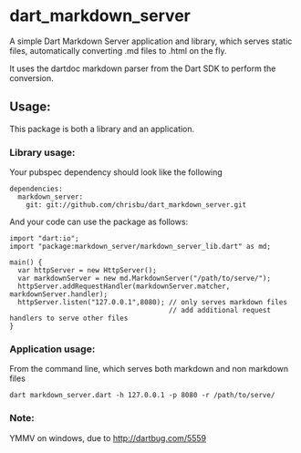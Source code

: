 dart_markdown_server
====================

A simple Dart Markdown Server application and library, which serves static files, 
automatically converting .md files to .html on the fly.

It uses the dartdoc markdown parser from the Dart SDK to perform the conversion.

## Usage:
This package is both a library and an application.  

### Library usage:
Your pubspec dependency should look like the following
    
    dependencies:
      markdown_server:
        git: git://github.com/chrisbu/dart_markdown_server.git

And your code can use the package as follows:
   
    import "dart:io";
    import "package:markdown_server/markdown_server_lib.dart" as md;
    
    main() {
      var httpServer = new HttpServer();
      var markdownServer = new md.MarkdownServer("/path/to/serve/");
      httpServer.addRequestHandler(markdownServer.matcher, markdownServer.handler);
      httpServer.listen("127.0.0.1",8080); // only serves markdown files
                                           // add additional request handlers to serve other files                                           
    }
    
### Application usage:

From the command line, which serves both markdown and non markdown files

    dart markdown_server.dart -h 127.0.0.1 -p 8080 -r /path/to/serve/

### Note:

YMMV on windows, due to http://dartbug.com/5559